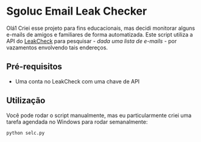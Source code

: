 # Sgoluc Email Leak Checker
Olá1 Criei esse projeto para fins educacionais, mas decidi monitorar alguns e-mails de amigos e familiares de forma automatizada. Este script utiliza a API do [LeakCheck](https://leakcheck.net) para pesquisar - _dada uma lista de e-mails_ - por vazamentos envolvendo tais endereços.

## Pré-requisitos
- Uma conta no LeakCheck com uma chave de API

## Utilização
Você pode rodar o script manualmente, mas eu particularmente criei uma tarefa agendada no Windows para rodar semanalmente:
```
python selc.py
```
